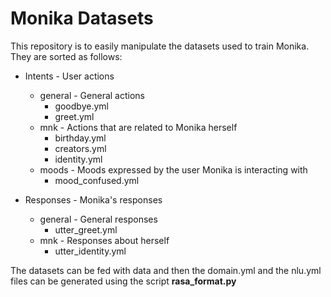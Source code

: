 # Monika Datasets

This repository is to easily manipulate the datasets used to train Monika. They are sorted as follows:

- Intents - User actions
    - general - General actions
        - goodbye.yml
        - greet.yml
    - mnk - Actions that are related to Monika herself
        - birthday.yml
        - creators.yml
        - identity.yml
    - moods - Moods expressed by the user Monika is interacting with
        - mood_confused.yml

- Responses - Monika's responses
    - general - General responses
        - utter_greet.yml
    - mnk - Responses about herself
        - utter_identity.yml

The datasets can be fed with data and then the domain.yml and the nlu.yml files can be generated using the script **rasa_format.py**
